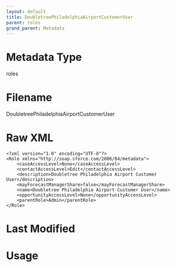 ```yaml
---
layout: default
title: DoubletreePhiladelphiaAirportCustomerUser
parent: roles
grand_parent: Metadata
---
```

# Metadata Type
roles


# Filename 
DoubletreePhiladelphiaAirportCustomerUser


# Raw XML
```
<?xml version="1.0" encoding="UTF-8"?>
<Role xmlns="http://soap.sforce.com/2006/04/metadata">
    <caseAccessLevel>None</caseAccessLevel>
    <contactAccessLevel>Edit</contactAccessLevel>
    <description>Doubletree Philadelphia Airport Customer User</description>
    <mayForecastManagerShare>false</mayForecastManagerShare>
    <name>Doubletree Philadelphia Airport Customer User</name>
    <opportunityAccessLevel>None</opportunityAccessLevel>
    <parentRole>Admin</parentRole>
</Role>
```


# Last Modified


# Usage
